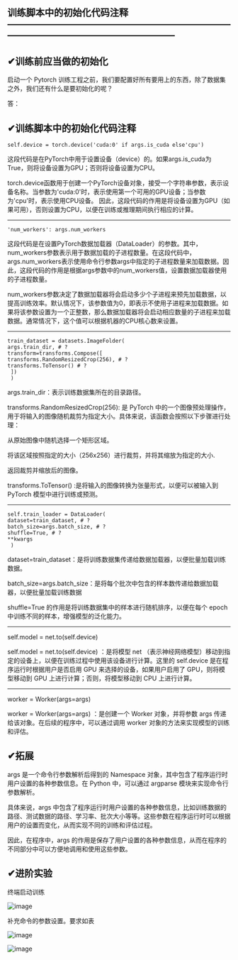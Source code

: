  训练脚本中的初始化代码注释
——————————————————————————————————————————
-------------------------------------------------------------------------------------------------------------------------------------------------------------
✔训练前应当做的初始化
---------------------------------------------------------------------------------------------------------------------------------------------------------
启动⼀个 Pytorch 训练⼯程之前，我们要配置好所有要⽤上的东⻄，除了数据集之外，我们还有什么是要初始化的呢？

答：


✔训练脚本中的初始化代码注释
---------------------------------------------------------------------------------------------------------------------------------------------------------
    self.device = torch.device('cuda:0' if args.is_cuda else'cpu') 

这段代码是在PyTorch中用于设置设备（device）的。如果args.is_cuda为True，则将设备设置为GPU；否则将设备设置为CPU。

torch.device函数用于创建一个PyTorch设备对象，接受一个字符串参数，表示设备名称。当参数为'cuda:0'时，表示使用第一个可用的GPU设备；当参数为'cpu'时，表示使用CPU设备。
因此，这段代码的作用是将设备设置为GPU（如果可用），否则设置为CPU，以便在训练或推理期间执行相应的计算。

---------------------------------------------------------------------------------------------------------------------------------------------------------
    'num_workers': args.num_workers

这段代码是在设置PyTorch数据加载器（DataLoader）的参数。其中，num_workers参数表示用于数据加载的子进程数量。在这段代码中，args.num_workers表示使用命令行参数args中指定的子进程数量来加载数据。因此，这段代码的作用是根据args参数中的num_workers值，设置数据加载器使用的子进程数量。

num_workers参数决定了数据加载器将会启动多少个子进程来预先加载数据，以提高训练效率。默认情况下，该参数值为0，即表示不使用子进程来加载数据。如果将该参数设置为一个正整数，那么数据加载器将会启动相应数量的子进程来加载数据。通常情况下，这个值可以根据机器的CPU核心数来设置。

---------------------------------------------------------------------------------------------------------------------------------------------------------
    train_dataset = datasets.ImageFolder(
    args.train_dir, # ?
    transform=transforms.Compose([
    transforms.RandomResizedCrop(256), # ?
    transforms.ToTensor() # ?
     ])
     )
 
 args.train_dir：表示训练数据集所在的目录路径。
 
 transforms.RandomResizedCrop(256): 是 PyTorch 中的一个图像预处理操作，用于将输入的图像随机裁剪为指定大小。具体来说，该函数会按照以下步骤进行处理：

从原始图像中随机选择一个矩形区域。

将该区域按照指定的大小（256x256）进行裁剪，并将其缩放为指定的大小.

返回裁剪并缩放后的图像。

transforms.ToTensor() :是将输入的图像转换为张量形式，以便可以被输入到 PyTorch 模型中进行训练或预测。

---------------------------------------------------------------------------------------------------------------------------------------------------------
    self.train_loader = DataLoader(
    dataset=train_dataset, # ?
    batch_size=args.batch_size, # ?
    shuffle=True, # ?
    **kwargs
     )
     
 dataset=train_dataset：是将训练数据集传递给数据加载器，以便批量加载训练数据。
 
 batch_size=args.batch_size：是将每个批次中包含的样本数传递给数据加载器，以便批量加载训练数据

shuffle=True 的作用是将训练数据集中的样本进行随机排序，以便在每个 epoch 中训练不同的样本，增强模型的泛化能力。

---------------------------------------------------------------------------------------------------------------------------------------------------------
  self.model = net.to(self.device) 

self.model = net.to(self.device) ：是将模型 net （表示神经网络模型）移动到指定的设备上，以便在训练过程中使用该设备进行计算。这里的 self.device 是在程序运行时根据用户是否启用 GPU 来选择的设备，如果用户启用了 GPU，则将模型移动到 GPU 上进行计算；否则，将模型移动到 CPU 上进行计算。

---------------------------------------------------------------------------------------------------------------------------------------------------------
  worker = Worker(args=args) 

worker = Worker(args=args) ：是创建一个 Worker 对象，并将参数 args 传递给该对象。在后续的程序中，可以通过调用 worker 对象的方法来实现模型的训练和评估。

✔拓展
-----------------------------------------------------------------------------------------------------------------------------------------
args 是一个命令行参数解析后得到的 Namespace 对象，其中包含了程序运行时用户设置的各种参数信息。在 Python 中，可以通过 argparse 模块来实现命令行参数解析。

具体来说，args 中包含了程序运行时用户设置的各种参数信息，比如训练数据的路径、测试数据的路径、学习率、批次大小等等。这些参数在程序运行时可以根据用户的设置而变化，从而实现不同的训练和评估过程。

因此，在程序中，args 的作用是保存了用户设置的各种参数信息，从而在程序的不同部分中可以方便地调用和使用这些参数。

✔进阶实验
-----------------------------------------------------------------------------------------------------------------------------------------
终端启动训练

![image](https://user-images.githubusercontent.com/128702185/233389114-31307746-0e2b-4bd0-be91-982f891634cc.png)

补充命令的参数设置。要求如表

![image](https://user-images.githubusercontent.com/128702185/233389446-fdff74cd-af59-4acc-b247-254a2c505bc2.png)

![image](https://user-images.githubusercontent.com/128702185/233391021-2cc26f3f-9df1-4a5d-bf0e-b70160807cbe.png)

